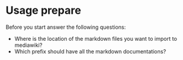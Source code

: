 # Usage prepare
Before you start answer the following questions:

* Where is the location of the markdown files you want to import to mediawiki?
* Which prefix should have all the markdown documentations?
